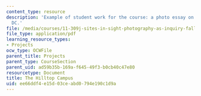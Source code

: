 ```yaml
---
content_type: resource
description: 'Example of student work for the course: a photo essay on Washington,
  DC.'
file: /media/courses/11-309j-sites-in-sight-photography-as-inquiry-fall-2003/ee66ddf4e15d03ceabd0794e190c1d9a_latonyagreen.pdf
file_type: application/pdf
learning_resource_types:
- Projects
ocw_type: OCWFile
parent_title: Projects
parent_type: CourseSection
parent_uid: ad59b35b-169a-f645-49f3-b0cb40c47e80
resourcetype: Document
title: The Hilltop Campus
uid: ee66ddf4-e15d-03ce-abd0-794e190c1d9a
---
```

